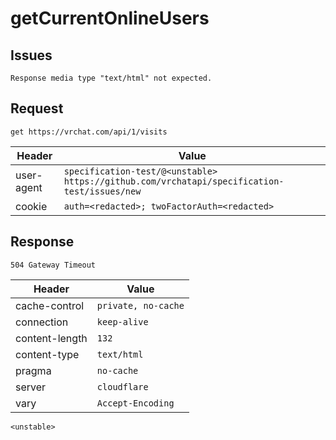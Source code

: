 # getCurrentOnlineUsers

## Issues
```
Response media type "text/html" not expected.
```

## Request
`get https://vrchat.com/api/1/visits`

| Header | Value |
| ------ | ----- |
| user-agent | `specification-test/@<unstable> https://github.com/vrchatapi/specification-test/issues/new` |
| cookie | `auth=<redacted>; twoFactorAuth=<redacted>` |


## Response
`504 Gateway Timeout`

| Header | Value |
| ------ | ----- |
| cache-control | `private, no-cache` |
| connection | `keep-alive` |
| content-length | `132` |
| content-type | `text/html` |
| pragma | `no-cache` |
| server | `cloudflare` |
| vary | `Accept-Encoding` |

```jsonc
<unstable>
```
